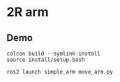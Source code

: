 # 2R arm 

## Demo 
```
colcon build --symlink-install
source install/setup.bash
```

```
ros2 launch simple_arm move_arm.py
```
